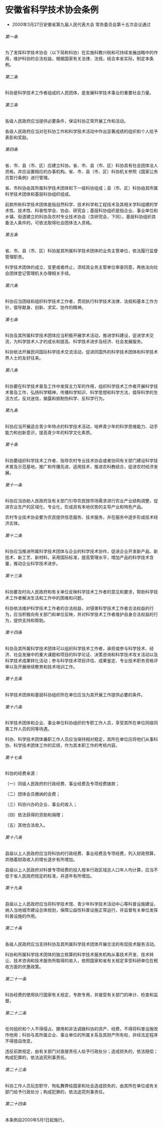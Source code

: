 # 安徽省科学技术协会条例

- 2000年3月27日安徽省第九届人民代表大会
  常务委员会第十五次会议通过

<!-- INFO END -->

###### 第一条

为了发挥科学技术协会（以下简称科协）在实施科教兴皖和可持续发展战略中的作用，维护科协的合法权益，根据国家有关法律、法规，结合本省实际，制定本条例。

###### 第二条

科协是科学技术工作者组成的人民团体，是发展科学技术事业的重要社会力量。

###### 第三条

各级人民政府应当提供必要条件，保证科协正常开展工作和活动。

各级人民政府应当对在科协工作和科学技术活动中作出显著成绩的组织和个人给予表彰和奖励。

###### 第四条

省、市、县（市、区）应建立科协。省、市、县（市、区）科协具有社会团体法人资格，并应设置相应的办事机构。省、市、县（市、区）科协机关参照《国家公务员暂行条例》进行管理。

省、市科协由其所属科学技术团体和下一级科协组成；县（市、区）科协由其所属科学技术团体和基层科协组织组成。

前款所称科学技术团体是指自然科学、技术科学和工程技术及其相关学科组建的学术性、技术性、科普性学会、协会、研究会；基层科协组织是指企业、事业单位和乡镇、街道建立的科协及农村专业技术协会（含研究会，下同）。基层科协组织具备法人条件的，可依法取得社会团体法人资格。

###### 第五条

省、市、县（市、区）科协是其所属科学技术团体的业务主管单位，依法履行监督管理职责。

科学技术团体的成立、变更或者终止，须经其业务主管单位审查同意，再依法向社会团体登记管理机关办理相关手续。

###### 第六条

科协应当团结和组织科学技术工作者，贯彻执行科学技术法律、法规和基本工作方针，倡导献身、创新、求实、协作的精神。

###### 第七条

科协及其所属科学技术团体应当积极开展学术活动，推进学科建设，促进学术交流，为科学技术人才的成长和提高、科学技术进步及经济、社会发展服务。

科协依法开展民间国际科学技术交流活动，促进同国外的科学技术团体和科学技术界人士的友好往来。

###### 第八条

科协要在科学技术普及工作中发挥主力军的作用，组织科学技术工作者开展科学技术普及工作，弘扬科学精神，传播科学知识、科学思想和科学方法，倡导科学的生活方式，反对迷信，揭露和抵制伪科学、反科学行为。

###### 第九条

科协应当开展适合青少年特点的科学技术活动，培养青少年的科学思维能力、动手能力和创新意识，提高青少年的科学文化素质。

###### 第十条

科协要组织科学技术工作者、指导农村专业技术协会或者协同有关部门建设科学技术普及示范基地，推广和传播先进、适用技术，推进农科教结合，促进农村经济发展。

###### 第十一条

科协应当协助人民政府及有关部门引导农民按市场需求进行农业产业结构调整，促进农业生产的区域化、专业化，形成具有本地优势的主导产业和特色产品。

农村专业技术协会要为农民提供信息服务、技术服务，并在服务中逐步形成技术经济实体。

###### 第十二条

科协应当推进所属科学技术团体与企业的科学技术协作，促进企业开发新产品、新技术、新工艺、新材料，采用国际标准，提高管理水平，增加产品的科学技术含量，推动企业科学技术进步。

###### 第十三条

科协要及时向人民政府和有关单位反映科学技术工作者的意见和要求，帮助科学技术工作者解决生活和工作中的困难和问题。

科协依法维护科学技术工作者的合法权益，对侵害科学技术工作者合法权益的行为，应当积极向有关部门和单位反映，并对科学技术工作者维护自身合法权益的行为，提供支持和帮助。

###### 第十四条

科协及其所属科学技术团体可以组织科学技术工作者，承担或参与科学技术、经济、社会发展中的重大课题和项目的科学论证、决策咨询和科学技术攻关活动以及科学技术成果转化活动；参与科学技术项目评估、成果鉴定、专业技术职务资格评审以及开展继续教育和技术培训工作。

###### 第十五条

科学技术团体和基层科协组织所在单位应当为其开展工作提供必要的条件。

###### 第十六条

科学技术团体和企业、事业单位科协组织的专职工作人员，享受其所在单位同级同类工作人员的同等待遇。

科协、科学技术团体兼职工作人员应当保持相对稳定，其所在单位应将他们从事科协、科学技术团体工作的实绩，作为其本职工作的考核内容。

###### 第十七条

科协的经费来源：

（一）同级人民政府的行政经费、事业经费及专项经费拨款；

（二）团体会员缴纳的会费；

（三）科协兴办的企业、事业的收入；

（四）依法获得的资助和捐赠；

（五）其他合法收入。

###### 第十八条

县级以上人民政府应当将科协的行政经费、事业经费及专项经费，列入财政预算，并随着财政收入的增长逐步有所增加。

县级以上人民政府对科普专项经费的投入按本行政区域总人口年人均计算，应当不低于省人民政府规定的标准，并逐年有所增加。

###### 第十九条

县级以上人民政府应当将科学技术馆、青少年科学技术活动中心等科普设施建设，纳入当地城市建设总体规划，保障公益性科普设施正常运行，并监督有关单位发挥科普设施的作用。

###### 第二十条

各级人民政府应当支持科协及其所属科学技术团体开展合法的有偿技术服务活动。

科协和所属科学技术团体的独立核算的科学技术服务机构从事技术开发、技术转让、技术咨询和技术服务所取得的收入，依照国家和省有关规定享受科研单位在税收方面的优惠政策。

###### 第二十一条

科协经费的使用执行国家有关规定，专款专用，并接受有关部门的审计、检查和监督。

###### 第二十二条

任何组织和个人不得侵占、挪用和非法调拨科协的资产、经费，不得将科普设施改作他用；科协与其所属企业、事业单位的所属关系及其财产所有权，非经法定程序不得擅自改变。

违反前款规定，由有关部门对直接责任人给予行政处分；造成损失的，依法赔偿；构成犯罪的，依法追究刑事责任。

###### 第二十三条

科协工作人员玩忽职守、徇私舞弊给国家和社会造成损失的，由其所在单位或有关部门给予行政处分；构成犯罪的，依法追究刑事责任。

###### 第二十四条

本条例自2000年5月1日起施行。
